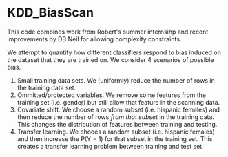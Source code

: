 # KDD_BiasScan

This code combines work from Robert's summer internsihp and recent improvements by DB Neil for allowing complexity constraints.

We attempt to quantify how different classifiers respond to bias induced on the dataset that they are trained on.
We consider 4 scenarios of possible bias.

1)  Small training data sets.  We (uniformly) reduce the number of rows in the training data set.
2)  Ommitted/protected variables.  We remove some features from the training set (i.e. gender) but still allow that feature in the scanning data.
3)  Covariate shift.  We choose a random subset (i.e. hispanic females) and then reduce the number of rows _from that subset_ in the training data.  This changes the distribution of features between training and testing.
4)  Transfer learning.  We chooes a random subset (i.e. hispanic females) and then increase the P(Y = 1) for that subset in the training set.  This creates a transfer learning problem between training and test set.


